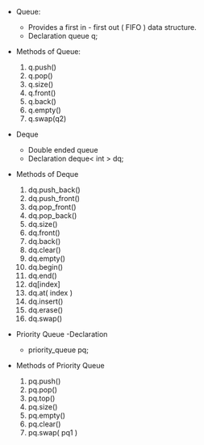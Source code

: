 - Queue:

  - Provides a first in - first out ( FIFO ) data structure.
  - Declaration
    queue<int> q;

- Methods of Queue:

  1. q.push()
  2. q.pop()
  3. q.size()
  4. q.front()
  5. q.back()
  6. q.empty()
  7. q.swap(q2)

- Deque

  - Double ended queue
  - Declaration
    deque< int > dq;

- Methods of Deque

  1. dq.push_back()
  2. dq.push_front()
  3. dq.pop_front()
  4. dq.pop_back()
  5. dq.size()
  6. dq.front()
  7. dq.back()
  8. dq.clear()
  9. dq.empty()
  10. dq.begin()
  11. dq.end()
  12. dq[index]
  13. dq.at( index )
  14. dq.insert()
  15. dq.erase()
  16. dq.swap()

- Priority Queue
  -Declaration

  - priority_queue<int> pq;

- Methods of Priority Queue
  1. pq.push()
  2. pq.pop()
  3. pq.top()
  4. pq.size()
  5. pq.empty()
  6. pq.clear()
  7. pq.swap( pq1 )
